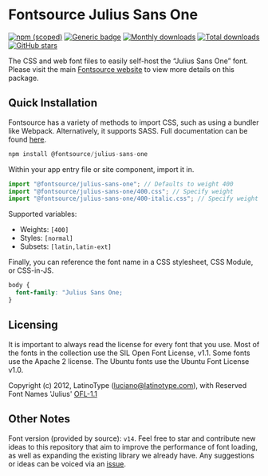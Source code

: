 # Fontsource Julius Sans One

[![npm (scoped)](https://img.shields.io/npm/v/@fontsource/julius-sans-one?color=brightgreen)](https://www.npmjs.com/package/@fontsource/julius-sans-one) [![Generic badge](https://img.shields.io/badge/fontsource-passing-brightgreen)](https://github.com/fontsource/fontsource) [![Monthly downloads](https://badgen.net/npm/dm/@fontsource/julius-sans-one)](https://github.com/fontsource/fontsource) [![Total downloads](https://badgen.net/npm/dt/@fontsource/julius-sans-one)](https://github.com/fontsource/fontsource) [![GitHub stars](https://img.shields.io/github/stars/fontsource/fontsource.svg?style=social&label=Star)](https://github.com/fontsource/fontsource/stargazers)

The CSS and web font files to easily self-host the “Julius Sans One” font. Please visit the main [Fontsource website](https://fontsource.org/fonts/julius-sans-one) to view more details on this package.

## Quick Installation

Fontsource has a variety of methods to import CSS, such as using a bundler like Webpack. Alternatively, it supports SASS. Full documentation can be found [here](https://fontsource.org/docs/introduction).

```javascript
npm install @fontsource/julius-sans-one
```

Within your app entry file or site component, import it in.

```javascript
import "@fontsource/julius-sans-one"; // Defaults to weight 400
import "@fontsource/julius-sans-one/400.css"; // Specify weight
import "@fontsource/julius-sans-one/400-italic.css"; // Specify weight and style

```

Supported variables:
- Weights: `[400]`
- Styles: `[normal]`
- Subsets: `[latin,latin-ext]`

Finally, you can reference the font name in a CSS stylesheet, CSS Module, or CSS-in-JS.

```css
body {
  font-family: "Julius Sans One;
}
```

## Licensing
It is important to always read the license for every font that you use.
Most of the fonts in the collection use the SIL Open Font License, v1.1. Some fonts use the Apache 2 license. The Ubuntu fonts use the Ubuntu Font License v1.0.

Copyright (c) 2012, LatinoType (luciano@latinotype.com), with Reserved Font Names 'Julius'
[OFL-1.1](http://scripts.sil.org/OFL)

## Other Notes
Font version (provided by source): `v14`.
Feel free to star and contribute new ideas to this repository that aim to improve the performance of font loading, as well as expanding the existing library we already have. Any suggestions or ideas can be voiced via an [issue](https://github.com/fontsource/fontsource/issues).